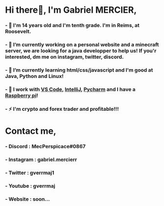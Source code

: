# Hi there👋, I'm Gabriel MERCIER,
### - 💬 I'm 14 years old and I'm tenth grade. I'm in Reims, at Roosevelt.
### - 🔭 I’m currently working on a personal website and a minecraft server, we are looking for a java developper to help us! If you'r interested, dm me on instagram, twitter, discord.
### - 🌱 I’m currently learning html/css/javascript and I'm good at Java, Python and Linux!
### - 🔨 I work with [VS Code](https://code.visualstudio.com/), [IntelliJ](https://www.jetbrains.com/fr-fr/idea/), [Pycharm](https://www.jetbrains.com/fr-fr/pycharm/) and I have a [Raspberry pi](https://www.raspberrypi.com/products/raspberry-pi-4-model-b/)! 
### - ⚡ I'm crypto and forex trader and profitable!!!

# Contact me,
### - Discord : MecPerspicace#0867
### - Instagram : gabriel.mercierr
### - Twitter : gverrmaj1
### - Youtube : gverrmaj
### - Website : soon...

